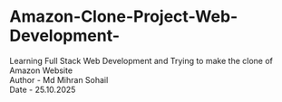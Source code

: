 # Amazon-Clone-Project-Web-Development-
Learning Full Stack Web Development and Trying to make the clone of Amazon Website
<br>
Author - Md Mihran Sohail
<br>
Date - 25.10.2025
